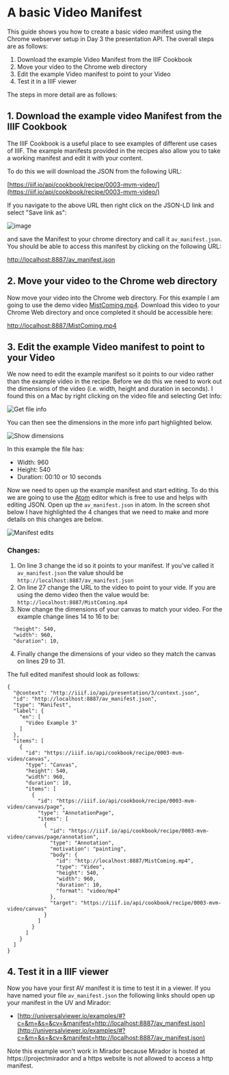 # A basic Video Manifest

This guide shows you how to create a basic video manifest using the Chrome webserver setup in Day 3 the presentation API. The overall steps are as follows:

 1. Download the example Video Manifest from the IIIF Cookbook
 2. Move your video to the Chrome web directory
 3. Edit the example Video manifest to point to your Video
 4. Test it in a IIIF viewer

The steps in more detail are as follows:

## 1. Download the example video Manifest from the IIIF Cookbook

The IIIF Cookbook is a useful place to see examples of different use cases of IIIF. The example manifests provided in the recipes also allow you to take a working manifest and edit it with your content. 

To do this we will download the JSON from the following URL:

[https://iiif.io/api/cookbook/recipe/0003-mvm-video/](https://iiif.io/api/cookbook/recipe/0003-mvm-video/)

If you navigate to the above URL then right click on the JSON-LD link and select "Save link as":

![image](images/save_as.png)  

and save the Manifest to your chrome directory and call it `av_manifest.json`. You should be able to access this manifest by clicking on the following URL:

[http://localhost:8887/av_manifest.json](http://localhost:8887/av_manifest.json)

## 2. Move your video to the Chrome web directory

Now move your video into the Chrome web directory. For this example I am going to use the demo video [MistComing.mp4](video/MistComing.mp4). Download this video to your Chrome Web directory and once completed it should be accessible here:

[http://localhost:8887/MistComing.mp4](http://localhost:8887/MistComing.mp4)

## 3. Edit the example Video manifest to point to your Video

We now need to edit the example manifest so it points to our video rather than the example video in the recipe. Before we do this we need to work out the dimensions of the video (i.e. width, height and duration in seconds). I found this on a Mac by right clicking on the video file and selecting Get Info:

![Get file info](images/get_info.png)

You can then see the dimensions in the more info part highlighted below. 

![Show dimensions](images/more_info.png)

In this example the file has:

 * Width: 960
 * Height: 540
 * Duration: 00:10 or 10 seconds

Now we need to open up the example manifest and start editing. To do this we are going to use the [Atom](https://atom.io/) editor which is free to use and helps with editing JSON. Open up the `av_manifest.json` in atom. In the screen shot below I have highlighted the 4 changes that we need to make and more details on this changes are below. 

![Manifest edits](images/manifest_edits.png)

### Changes:

 1. On line 3 change the id so it points to your manifest. If you've called it `av_manifest.json` the value should be `http://localhost:8887/av_manifest.json`
 2. On line 27 change the URL to the video to point to your vide. If you are using the demo video then the value would be: `http://localhost:8887/MistComing.mp4`
 3. Now change the dimensions of your canvas to match your video. For the example change lines 14 to 16 to be:
```
  "height": 540,
  "width": 960,
  "duration": 10,
```
 4. Finally change the dimensions of your video so they match the canvas on lines 29 to 31.

The full edited manifest should look as follows:

```
{
  "@context": "http://iiif.io/api/presentation/3/context.json",
  "id": "http://localhost:8887/av_manifest.json",
  "type": "Manifest",
  "label": {
    "en": [
      "Video Example 3"
    ]
  },
  "items": [
    {
      "id": "https://iiif.io/api/cookbook/recipe/0003-mvm-video/canvas",
      "type": "Canvas",
      "height": 540,
      "width": 960,
      "duration": 10,
      "items": [
        {
          "id": "https://iiif.io/api/cookbook/recipe/0003-mvm-video/canvas/page",
          "type": "AnnotationPage",
          "items": [
            {
              "id": "https://iiif.io/api/cookbook/recipe/0003-mvm-video/canvas/page/annotation",
              "type": "Annotation",
              "motivation": "painting",
              "body": {
                "id": "http://localhost:8887/MistComing.mp4",
                "type": "Video",
                "height": 540,
                "width": 960,
                "duration": 10,
                "format": "video/mp4"
              },
              "target": "https://iiif.io/api/cookbook/recipe/0003-mvm-video/canvas"
            }
          ]
        }
      ]
    }
  ]
}
```

## 4. Test it in a IIIF viewer

Now you have your first AV manifest it is time to test it in a viewer. If you have named your file `av_manifest.json` the following links should open up your manifest in the UV and Mirador:

 * [http://universalviewer.io/examples/#?c=&m=&s=&cv=&manifest=http://localhost:8887/av_manifest.json](http://universalviewer.io/examples/#?c=&m=&s=&cv=&manifest=http://localhost:8887/av_manifest.json)

Note this example won't work in Mirador because Mirador is hosted at https://projectmirador and a https website is not allowed to access a http manifest. 

